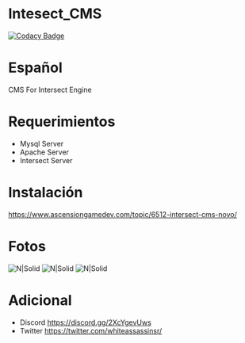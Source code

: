 # Intesect_CMS

[![Codacy Badge](https://api.codacy.com/project/badge/Grade/c608a080db3b463984e192d8437384f6)](https://app.codacy.com/gh/WhiteAssassins/Intersect_CMS?utm_source=github.com&utm_medium=referral&utm_content=WhiteAssassins/Intersect_CMS&utm_campaign=Badge_Grade_Settings)

# Español
 CMS For Intersect Engine
# Requerimientos
* Mysql Server
* Apache Server 
* Intersect Server
# Instalación
https://www.ascensiongamedev.com/topic/6512-intersect-cms-novo/

# Fotos
![N|Solid](https://i.postimg.cc/65v014v3/1.png)
![N|Solid](https://i.postimg.cc/h4wsr1h6/2.png)
![N|Solid](https://i.postimg.cc/qvHLfBsG/3.png)


# Adicional
* Discord https://discord.gg/2XcYgevUws
* Twitter https://twitter.com/whiteassassinsr/
